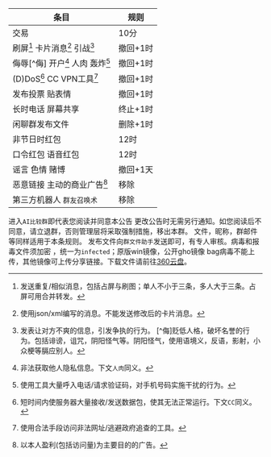 |条目|规则|
-|-
交易|10分
刷屏[^刷] 卡片消息[^卡] 引战[^引]|撤回+1时
侮辱[^侮] 开户[^开] 人肉 轰炸[^轰]|撤回+1时
(D)DoS[^D] CC VPN工具[^V]|撤回+1时
发布投票 贴表情|撤回+1时
长时电话 屏幕共享|终止+1时
​闲聊群发布文件|删除+1时
非节日时红包|12时 
口令红包 语音红包|12时
谣言 色情 赌博|撤回+1天
恶意链接 主动的商业广告[^广]|移除
第三方机器人 `群友召唤术`|移除

[^刷]:发送重复/相似消息，包括占屏与刷图；单人不小于三条，多人大于三条。占屏可用合并转发。
[^卡]:使用json/xml编写的消息。不能发送修改后的卡片消息。
[^引]:发表让对方不爽的信息，引发争执的行为。
[^侮]贬低人格，破坏名誉的行为。包括诽谤，诅咒，阴阳怪气等。阴阳怪气，使用语境义，反语，影射，小众梗等膈应别人。
[^开]:非法获取他人隐私信息。下文`人肉`同义。
[^轰]:使用工具大量呼入电话/请求验证码，对手机号码实施干扰的行为。
[^D]:短时间内使服务器大量接收/发送数据包，使其无法正常运行。下文`CC`同义。
[^V]:使用合法手段访问非法网址/逃避政府追查的工具。
[^广]:以本人盈利(包括访问量)为主要目的的广告。

进入`AI比较群`即代表您阅读并同意本公告 更改公告时无需另行通知。如您阅读后不同意，请立退群，否则管理层将采取强制措施，移出本群。
文件，昵称，群邮件等同样适用于本条规则。
发布文件向`群文件助手`发送即可，有专人审核。病毒和报毒文件须加密 ，统一为`infected`；原版win镜像，公开gho镜像 bag病毒不能上传，其他镜像可上传分享链接。下载文件请前往<a href="https://dfd233.link.yunpan.360.cn/lk/surl_ykun9KgbPpD#list/16408683052400385/0" target="_blank">360云盘<a/>。

